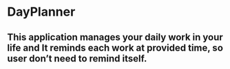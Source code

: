 # DayPlanner
## This application manages your daily work in your life and It reminds each work at provided time, so user don’t need to remind itself.

